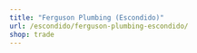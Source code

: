 ```yaml
---
title: "Ferguson Plumbing (Escondido)"
url: /escondido/ferguson-plumbing-escondido/
shop: trade
---
```

